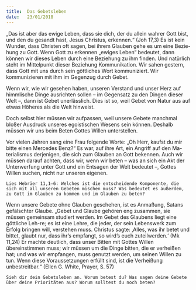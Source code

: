 ```yaml
---
title:  Das Gebetsleben
date:   23/01/2018
---
```


„Das ist aber das ewige Leben, dass sie dich, der du allein wahrer Gott bist, und den du gesandt hast, Jesus Christus, erkennen.“ (Joh 17,3) Es ist kein Wunder, dass Christen oft sagen, bei ihrem Glauben gehe es um eine Bezie-hung zu Gott. Wenn Gott zu erkennen „ewiges Leben“ bedeutet, dann können wir dieses Leben durch eine Beziehung zu ihm finden. Und natürlich steht im Mittelpunkt dieser Beziehung Kommunikation. Wir sahen gestern, dass Gott mit uns durch sein göttliches Wort kommuniziert. Wir kommunizieren mit ihm im Gegenzug durch Gebet. 

Wenn wir, wie wir gesehen haben, unseren Verstand und unser Herz auf himmlische Dinge ausrichten sollen – im Gegensatz zu den Dingen dieser Welt –, dann ist Gebet unerlässlich. Dies ist so, weil Gebet von Natur aus auf etwas Höheres als die Welt hinweist. 

Doch selbst hier müssen wir aufpassen, weil unsere Gebete manchmal bloßer Ausdruck unseres egoistischen Wesens sein können. Deshalb müssen wir uns beim Beten Gottes Willen unterstellen. 

Vor vielen Jahren sang eine Frau folgende Worte: „Oh Herr, kaufst du mir bitte einen Mercedes Benz?“ Es war, auf ihre Art, ein Angriff auf den Ma-terialismus derjenigen, die sich zum Glauben an Gott bekennen. Auch wir müssen darauf achten, dass wir, wenn wir beten – was an sich ein Akt der Unterwerfung unter Gott und ein Entsagen der Welt bedeutet –, Gottes Willen suchen, nicht nur unseren eigenen. 

`Lies Hebräer 11,1–6: Welches ist die entscheidende Komponente, die sich mit all unseren Gebeten mischen muss? Was bedeutet es außerdem, zu Gott im Glauben zu kommen und im Glauben zu beten?` 

Wenn unsere Gebete ohne Glauben geschehen, ist es Anmaßung, Satans gefälschter Glaube. „Gebet und Glaube gehören eng zusammen, sie müssen gemeinsam studiert werden. Im Gebet des Glaubens liegt eine göttliche Leh-re; es ist eine Lehre, die jeder, der sein Lebenswerk zum Erfolg bringen will, verstehen muss. Christus sagte: ‚Alles, was ihr betet und bittet, glaubt nur, dass ihr’s empfangt, so wird’s euch zuteilwerden.‘ (Mk 11,24) Er machte deutlich, dass unser Bitten mit Gottes Willen übereinstimmen muss; wir müssen um die Dinge bitten, die er verheißen hat; und was wir empfangen, muss genutzt werden, um seinen Willen zu tun. Wenn diese Voraussetzungen erfüllt sind, ist die Verheißung unbestreitbar.“ (Ellen G. White, Prayer, S. 57) 

`Sieh dir dein Gebetsleben an. Worum betest du? Was sagen deine Gebete über deine Prioritäten aus? Worum solltest du noch beten?` 